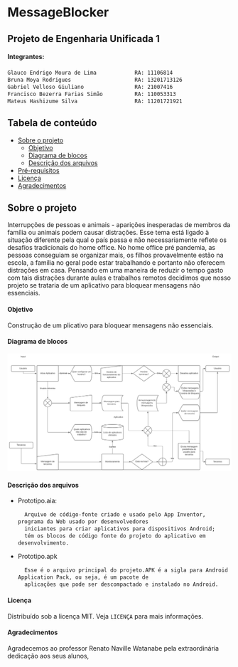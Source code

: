 # MessageBlocker

## Projeto de Engenharia Unificada 1

#### Integrantes: 

    Glauco Endrigo Moura de Lima            RA: 11106814
    Bruna Moya Rodrigues                    RA: 13201713126
    Gabriel Velloso Giuliano                RA: 21007416
    Francisco Bezerra Farias Simão          RA: 110053313
    Mateus Hashizume Silva                  RA: 11201721921
    
## Tabela de conteúdo
* [Sobre o projeto](Sobre-o-projeto)
   * [Objetivo](#Objetivo)
   * [Diagrama de blocos](#Diagrama-de-blocos)
   * [Descrição dos arquivos](#Descrição-dos-arquivos)
* [Pré-requisitos](#Pré-requisitos)
* [Licença](#Licença)
* [Agradecimentos](#Agradecimentos)

<!-- Sobre o projeto -->
## Sobre o projeto

Interrupções de pessoas e animais - aparições inesperadas de membros da família ou animais podem causar distrações. Esse tema está ligado à situação diferente  pela qual o país passa e não necessariamente reflete os desafios tradicionais do home office.  No home office pré pandemia, as pessoas conseguiam se organizar mais, os filhos provavelmente estão na escola, a família no geral pode estar trabalhando e portanto não oferecem distrações em casa.
Pensando em uma maneira de reduzir o tempo gasto com tais distrações durante aulas e trabalhos remotos decidimos que nosso projeto se trataria de um aplicativo para bloquear mensagens não essenciais.

<!-- Objetivo -->
#### Objetivo

Construção de um plicativo para bloquear mensagens não essenciais.

<!-- Diagrama de blocos -->
#### Diagrama de blocos

![HR](https://github.com/grupoEngU1/MessageBlocker/blob/main/Diagrama_de_blocos.png)

<!-- Diagrama de blocos -->
#### Descrição dos arquivos
* Prototipo.aia:  

        Arquivo de código-fonte criado e usado pelo App Inventor, programa da Web usado por desenvolvedores 
        iniciantes para criar aplicativos para dispositivos Android;
        tém os blocos de código fonte do projeto do aplicativo em desenvolvimento. 

* Prototipo.apk

        Esse é o arquivo principal do projeto.APK é a sigla para Android Application Pack, ou seja, é um pacote de 
        aplicações que pode ser descompactado e instalado no Android.

<!-- Licença -->
#### Licença
Distribuído sob a licença MIT. Veja `LICENÇA` para mais informações.

<!-- Agradecimentos -->
#### Agradecimentos

Agradecemos ao professor Renato Naville Watanabe pela extraordinária dedicação aos seus alunos,  

